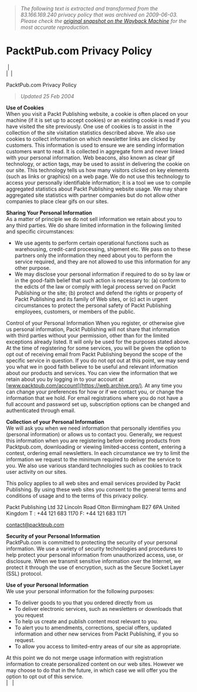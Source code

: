 > *The following text is extracted and transformed from the 83.166.169.240 privacy policy that was archived on 2009-06-03. Please check the [original snapshot on the Wayback Machine](https://web.archive.org/web/20090603182738id_/http%3A//83.166.169.240/article/packtpubcom_privacy_policy) for the most accurate reproduction.*

# PacktPub.com Privacy Policy

 |    
|  | 

PacktPub.com Privacy Policy

> _Updated 25 Feb 2004_

**Use of Cookies**  
When you visit a Packt Publishing website, a cookie is often placed on your machine (if it is set up to accept cookies) or an existing cookie is read if you have visited the site previously. One use of cookies is to assist in the collection of the site visitation statistics described above. We also use cookies to collect information on which newsletter links are clicked by customers. This information is used to ensure we are sending information customers want to read. It is collected in aggregate form and never linked with your personal information. Web beacons, also known as clear gif technology, or action tags, may be used to assist in delivering the cookie on our site. This technology tells us how many visitors clicked on key elements (such as links or graphics) on a web page. We do not use this technology to access your personally identifiable information; it is a tool we use to compile aggregated statistics about Packt Publishing website usage. We may share aggregated site statistics with partner companies but do not allow other companies to place clear gifs on our sites. 

**Sharing Your Personal Information**  
As a matter of principle we do not sell information we retain about you to any third parties. We do share limited information in the following limited and specific circumstances: 

  * We use agents to perform certain operational functions such as warehousing, credit-card processing, shipment etc. We pass on to these partners only the information they need about you to perform the service required, and they are not allowed to use this information for any other purpose. 
  * We may disclose your personal information if required to do so by law or in the good-faith belief that such action is necessary to: (a) conform to the edicts of the law or comply with legal process served on Packt Publishing or the site; (b) protect and defend the rights or property of Packt Publishing and its family of Web sites, or (c) act in urgent circumstances to protect the personal safety of Packt Publishing employees, customers, or members of the public. 

  
Control of your Personal Information When you register, or otherwise give us personal information, Packt Publishing will not share that information with third parties without your permission, other than for the limited exceptions already listed. It will only be used for the purposes stated above. At the time of registering for some services, you will be given the option to opt out of receiving email from Packt Publishing beyond the scope of the specific service in question. If you do not opt out at this point, we may send you what we in good faith believe to be useful and relevant information about our products and services. You can view the information that we retain about you by logging in to your account at [www.packtpub.com/account](https://web.archive.org/). At any time you can change your preferences for how or if we contact you, or change the information that we hold. For email registrations where you do not have a full account and password set up, subscription options can be changed and authenticated through email. 

**Collection of your Personal Information**  
We will ask you when we need information that personally identifies you (personal information) or allows us to contact you. Generally, we request this information when you are registering before ordering products from Packtpub.com, downloading or viewing limited-access content, entering a contest, ordering email newsletters. In each circumstance we try to limit the information we request to the minimum required to deliver the service to you. We also use various standard technologies such as cookies to track user activity on our sites. 

This policy applies to all web sites and email services provided by Packt Publishing. By using these web sites you consent to the general terms and conditions of usage and to the terms of this privacy policy. 

Packt Publishing Ltd  32 Lincoln Road  Olton Birmingham B27 6PA  United Kingdom  T : +44 121 683 1170 F: +44 121 683 1171

[contact@packtpub.com](https://web.archive.org/)

**Security of your Personal Information**  
PacktPub.com is committed to protecting the security of your personal information. We use a variety of security technologies and procedures to help protect your personal information from unauthorized access, use, or disclosure. When we transmit sensitive information over the Internet, we protect it through the use of encryption, such as the Secure Socket Layer (SSL) protocol. 

**Use of your Personal Information**  
We use your personal information for the following purposes: 

  * To deliver goods to you that you ordered directly from us 
  * To deliver electronic services, such as newsletters or downloads that you request 
  * To help us create and publish content most relevant to you. 
  * To alert you to amendments, corrections, special offers, updated information and other new services from Packt Publishing, if you so request. 
  * To allow you access to limited-entry areas of our site as appropriate. 

  
At this point we do not merge usage information with registration information to create personalized content on our web sites. However we may choose to do that in the future, in which case we will offer you the option to opt out of this service.   
|   |  
